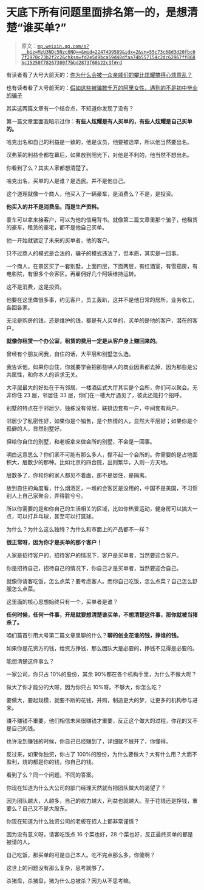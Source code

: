 # 天底下所有问题里面排名第一的，是想清楚“谁买单?”

> 原文：[`mp.weixin.qq.com/s?__biz=MzU3NDc5Nzc0NQ==&mid=2247499589&idx=2&sn=55c73c68d3d20fbc07f2970c73b2f2c2&chksm=fd2e5d9bca59d48dfaa74b557154c2dc62967ff868bc15250f78267300f7bbd2873f60b22c3f#rd`](http://mp.weixin.qq.com/s?__biz=MzU3NDc5Nzc0NQ==&mid=2247499589&idx=2&sn=55c73c68d3d20fbc07f2970c73b2f2c2&chksm=fd2e5d9bca59d48dfaa74b557154c2dc62967ff868bc15250f78267300f7bbd2873f60b22c3f#rd)

有读者看了大号大前天的：[你为什么会被一众亲戚们的攀比炫耀搞得心烦意乱？](http://mp.weixin.qq.com/s?__biz=MzU0MjYwNDU2Mw==&mid=2247496420&idx=1&sn=c2324b6c7da7ecc692d61c093aa85120&chksm=fb1a9e98cc6d178ee60ff938347c68ec94d2c8326351218f07abcb5aad7c75bd02fd9f1dada8&scene=21#wechat_redirect)

也有读者看了大号前天的：[假如这些被骗数千万的阿里女性，遇到的不是初中毕业的骗子](http://mp.weixin.qq.com/s?__biz=MzU0MjYwNDU2Mw==&mid=2247496425&idx=1&sn=d5d81ebe376964543b8b2d8ee6607587&chksm=fb1a9e95cc6d1783efc898f4af4b8ac90f09204f87f8ce556d89afa379c64ccb9523a6dbb4b3&scene=21#wechat_redirect)

其实这两篇文章有一个结合点，不知道你发现了没有？ 

第一篇文章里面我暗示过你：**有些人炫耀是有人买单的，有些人炫耀是自己买单的。** 

哈克出名和自己的利益是一致的，他是议员，他要被选举，所以他当然要出名。 

汉弗莱的利益全都在幕后，如果放到阳光下，对他是不利的，他当然不想出名。

你看到了么？其实人家都想清楚了。 

哈克出名，买单的人是谁？是选民。并不是他自己。 

这个道理就像一个商人，他买入了一辆豪车，是消费么？不是，是投资。

**他买入的并不是消费品，而是生产资料。**

豪车可以拿来接客户，可以为他的信用背书。就像第二篇文章里那个骗子，他租赁的豪车，租赁的豪宅，都不是他自己买单。 

他一开始就锁定了未来的买单者，他的客户。

只不过商人的模式是合法的，骗子的模式违法了，但本质，其实是一回事。

一个商人，在景区买了一套别墅，上面四层，下面两层，有红酒室，有雪茄房，有电影院，有很多个会客区。再雇佣好几个阿姨维持运转。 

这不是消费，这是投资。

他要在这里做很多事，约见客户，员工轰趴，这并不是他日常的居所。业务收工，各回各家。

无论是购房的钱，还是维护的钱，都是有人买单的，买单的是他的客户，潜在的客户。

**就像你租赁一个办公室，租赁的费用一定是从客户身上赚回来的。**

曾经有个朋友问我，自住的话，大平层和别墅怎么选。 

我告诉他，如果你自住，你就要学会把那些哄人的商业因素都去掉，因为那些是公共属性，和你本人的诉求无关。 

大平层最大的好处在于有邻居，一楼酒店式大厅其实是个会所，你们可以聚会。无非你住 23 层，邻居住 33 层，你们在一楼大厅遇见了，彼此还能打个招呼。 

别墅的特点在于邻居少。独栋没有邻居，联排边套有一户，中间套有两户。 

邻居少了私密性好，如果你是个销售，是个热情的人，显然大平层好；如果你是个孤僻的人，显然别墅好。 

但给你自住的别墅，和老板拿来做会所的别墅，不会是一回事。

明白这意思么？你们家不可能有那么多人，撑不起一个会所的。你需要的是占地面积大，层数少的那种。比如北京的四合院，出则繁华，入则一方天地。 

层数多了，你和你的家人都见不着面，那不是居住，是隔离。

放到自住的角度看，什么烟酒区，一堆的会客区是没用的，中国不是美国，不习惯别人上自己家聚会，弄得脏兮兮。

所以你需要的是和你自己的生活相关的区域，比如你热爱运动，健身房可以搞大一点，可以打乒乓球，甚至可以打篮球。

为什么？为什么这么独特？为什么和市面上的产品都不一样？

**很正常呀，因为你才是买单的那个客户！**

人家是招待客户的，招待客户的情况下，客户是买单者，当然要迎合客户。 

你是招待自己，招待自己的情况下，你自己才是买单者，当然要迎合自己。 

就像你请客吃饭，怎么点菜？要考虑客人。而你自己吃饭，怎么点菜？自己怎么舒服怎么点菜。 

这里面的核心思想始终只有一个，买单者是谁？ 

**任何时候，任何一件事，开局就要想清楚谁买单，不想清楚这件事，那你就被当猪杀了。** 

咱们篇首引用大号第二篇文章里聊的什么？**聊的创业花谁的钱，挣谁的钱。** 

如果你是花资方的钱，给资方挣钱，那么团队大是必要的，挣钱不见得是必要的。

能想清楚这件事么？

一家公司，你只占 10%的股份，其余 90%都在各个机构手里，为什么不做大呢？ 

做大了你才能分的大呀，因为你只占 10%呀。不够大，你怎么吃？ 

要做大，要起规模，就要不断的花钱，并购，制造更大的梦，让更多的机构参与进来。 

赚不赚钱不重要，他们相信未来很赚钱才重要，反正这个做大的过程，你花的又不是自己的钱。 

也许没到赚钱的时候，你自己已经赚到了，详细就不展开了，你懂得。 

反过来，如果你独资，你占了 100%的股份，为什么要做大？大有什么用？大而不盈利，烧的都是你的钱，你自己的钱。

看到了么？同一个问题，不同的答案。

你现在知道为什么大公司的部门经理天然就有把团队做大的渴望了？

因为团队越大，人越多，自己的权力越大，利益也就越大。至于花钱还是挣钱，重要么？自己又不是大股东。

你现在知道为什么独资公司的老板在招人上都非常谨慎？ 

因为没有意义呀，请客吃饭点 16 个菜也好，28 个菜也好，反正最终买单的都是被请的人。 

自己吃饭，那买单的可是自己本人。吃不完点那么多，你傻啊？

这世上的问题没有那么复杂，思考就够了。 

杀猪盘，杀猪盘，猪为什么总被杀？因为从不思考嘛。